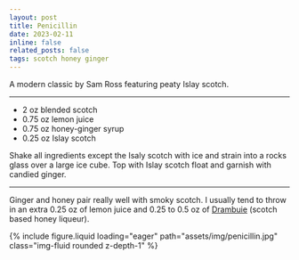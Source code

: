 ```yaml
---
layout: post
title: Penicillin
date: 2023-02-11 
inline: false
related_posts: false
tags: scotch honey ginger
---
```


A modern classic by Sam Ross  <a href="https://www.instagram.com/samueljoelross/?hl=en"><i class="fa-brands fa-instagram"></i></a> featuring peaty Islay scotch.

---

<ul>
    <li> 2 oz blended scotch</li>
    <li> 0.75 oz lemon juice</li>
    <li> 0.75 oz honey-ginger syrup</li>
    <li> 0.25 oz Islay scotch</li>
</ul>

Shake all ingredients except the Isaly scotch with ice and strain into a rocks glass over a large ice cube. Top with Islay scotch float and garnish with candied ginger.

---

Ginger and honey pair really well with smoky scotch. I usually tend to throw in an extra 0.25 oz of lemon juice and 0.25 to 0.5 oz of <a href="https://en.wikipedia.org/wiki/Drambuie">Drambuie</a> (scotch based honey liqueur).

{% include figure.liquid loading="eager" path="assets/img/penicillin.jpg" class="img-fluid rounded z-depth-1" %}